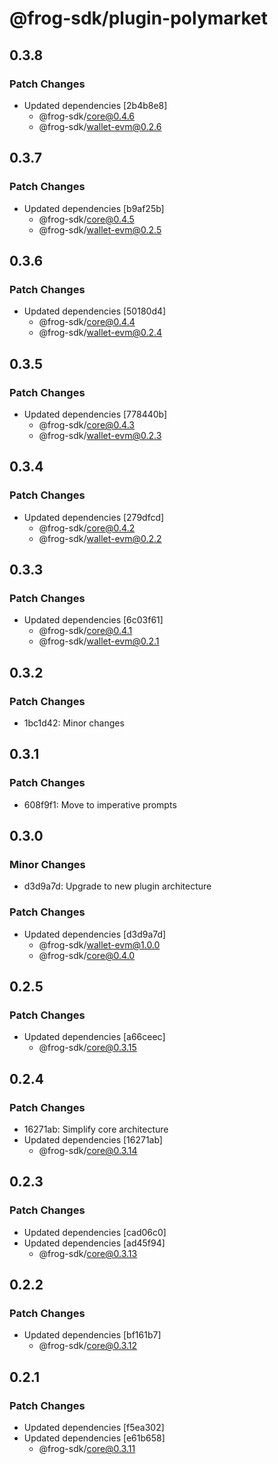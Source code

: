 # @frog-sdk/plugin-polymarket

## 0.3.8

### Patch Changes

- Updated dependencies [2b4b8e8]
  - @frog-sdk/core@0.4.6
  - @frog-sdk/wallet-evm@0.2.6

## 0.3.7

### Patch Changes

- Updated dependencies [b9af25b]
  - @frog-sdk/core@0.4.5
  - @frog-sdk/wallet-evm@0.2.5

## 0.3.6

### Patch Changes

- Updated dependencies [50180d4]
  - @frog-sdk/core@0.4.4
  - @frog-sdk/wallet-evm@0.2.4

## 0.3.5

### Patch Changes

- Updated dependencies [778440b]
  - @frog-sdk/core@0.4.3
  - @frog-sdk/wallet-evm@0.2.3

## 0.3.4

### Patch Changes

- Updated dependencies [279dfcd]
  - @frog-sdk/core@0.4.2
  - @frog-sdk/wallet-evm@0.2.2

## 0.3.3

### Patch Changes

- Updated dependencies [6c03f61]
  - @frog-sdk/core@0.4.1
  - @frog-sdk/wallet-evm@0.2.1

## 0.3.2

### Patch Changes

- 1bc1d42: Minor changes

## 0.3.1

### Patch Changes

- 608f9f1: Move to imperative prompts

## 0.3.0

### Minor Changes

- d3d9a7d: Upgrade to new plugin architecture

### Patch Changes

- Updated dependencies [d3d9a7d]
  - @frog-sdk/wallet-evm@1.0.0
  - @frog-sdk/core@0.4.0

## 0.2.5

### Patch Changes

- Updated dependencies [a66ceec]
  - @frog-sdk/core@0.3.15

## 0.2.4

### Patch Changes

- 16271ab: Simplify core architecture
- Updated dependencies [16271ab]
  - @frog-sdk/core@0.3.14

## 0.2.3

### Patch Changes

- Updated dependencies [cad06c0]
- Updated dependencies [ad45f94]
  - @frog-sdk/core@0.3.13

## 0.2.2

### Patch Changes

- Updated dependencies [bf161b7]
  - @frog-sdk/core@0.3.12

## 0.2.1

### Patch Changes

- Updated dependencies [f5ea302]
- Updated dependencies [e61b658]
  - @frog-sdk/core@0.3.11
